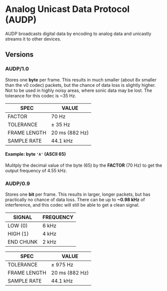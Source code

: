 # Analog Unicast Data Protocol (AUDP)

AUDP broadcasts digital data by encoding to analog data and unicastly streams it to other devices.

## Versions

### AUDP/1.0

Stores one **byte** per frame. This results in much smaller (about 8x smaller than the v0 codec) packets, but the chance of data loss is slightly higher.
Not to be used in highly noisy areas, where sonic data may be lost. The tolerance for this codec is ~35 Hz.

| SPEC         | VALUE          |
| ------------ | -------------- |
| FACTOR       | 70 Hz          |
| TOLERANCE    | ± 35 Hz        |
| FRAME LENGTH | 20 ms (882 Hz) |
| SAMPLE RATE  | 44.1 kHz       |

#### Example: byte `'A'` (ASCII 65)

Mulitply the decimal value of the byte (65) by the **FACTOR** (70 Hz) to get the output frequency of 4.55 kHz.

### AUDP/0.9

Stores one **bit** per frame. This results in larger, longer packets, but has practically no chance of data loss.
There can be up to **~0.98 kHz** of interference, and this codec will still be able to get a clean signal.

| SIGNAL    | FREQUENCY |
| --------- | --------- |
| LOW (0)   | 6 kHz     |
| HIGH (1)  | 4 kHz     |
| END CHUNK | 2 kHz     |

| SPEC         | VALUE          |
| ------------ | -------------- |
| TOLERANCE    | ± 975 Hz       |
| FRAME LENGTH | 20 ms (882 Hz) |
| SAMPLE RATE  | 44.1 kHz       |
